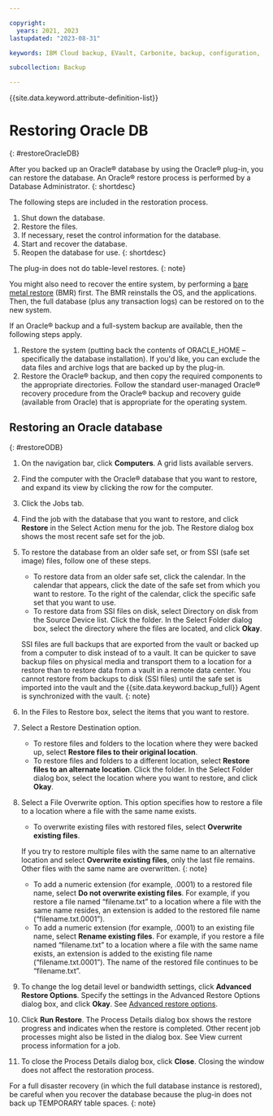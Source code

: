```yaml
---

copyright:
  years: 2021, 2023
lastupdated: "2023-08-31"

keywords: IBM Cloud backup, EVault, Carbonite, backup, configuration,

subcollection: Backup

---
```

{{site.data.keyword.attribute-definition-list}}

# Restoring Oracle DB
{: #restoreOracleDB}

After you backed up an Oracle&reg; database by using the Oracle&reg; plug-in, you can restore the database. An Oracle&reg; restore process is performed by a Database Administrator. 
{: shortdesc}

The following steps are included in the restoration process.
1. Shut down the database.
2. Restore the files.
3. If necessary, reset the control information for the database.
4. Start and recover the database.
5. Reopen the database for use.
{: shortdesc}

The plug-in does not do table-level restores.
{: note}

You might also need to recover the entire system, by performing a [bare metal restore](/docs/Backup?topic=Backup-restoreBMR) (BMR) first. The BMR reinstalls the OS, and the applications. Then, the full database (plus any transaction logs) can be restored on to the new system.

If an Oracle&reg; backup and a full-system backup are available, then the following steps apply.
1. Restore the system (putting back the contents of ORACLE_HOME – specifically the database installation). If you'd like, you can exclude the data files and archive logs that are backed up by the plug-in.
2. Restore the Oracle&reg; backup, and then copy the required components to the appropriate directories. Follow the standard user-managed Oracle&reg; recovery procedure from the Oracle&reg; backup and recovery guide (available from Oracle) that is appropriate for the operating system.

## Restoring an Oracle database
{: #restoreODB}

1. On the navigation bar, click **Computers**. A grid lists available servers.
2. Find the computer with the Oracle&reg; database that you want to restore, and expand its view by clicking the row for the computer.
3. Click the Jobs tab.
4. Find the job with the database that you want to restore, and click **Restore** in the Select Action menu for the job. The Restore dialog box shows the most recent safe set for the job.
5. To restore the database from an older safe set, or from SSI (safe set image) files, follow one of these steps.
   - To restore data from an older safe set, click the calendar. In the calendar that appears, click the date of the safe set from which you want to restore. To the right of the calendar, click the specific safe set that you want to use.
   - To restore data from SSI files on disk, select Directory on disk from the Source Device list. Click the folder. In the Select Folder dialog box, select the directory where the files are located, and click **Okay**.

   SSI files are full backups that are exported from the vault or backed up from a computer to disk instead of to a vault. It can be quicker to save backup files on physical media and transport them to a location for a restore than to restore data from a vault in a remote data center. You cannot restore from backups to disk (SSI files) until the safe set is imported into the vault and the {{site.data.keyword.backup_full}} Agent is synchronized with the vault.
   {: note}

6. In the Files to Restore box, select the items that you want to restore.
7. Select a Restore Destination option.
   - To restore files and folders to the location where they were backed up, select **Restore files to their original location**.
   - To restore files and folders to a different location, select **Restore files to an alternate location**. Click the folder. In the Select Folder dialog box, select the location where you want to restore, and click **Okay**.

8. Select a File Overwrite option. This option specifies how to restore a file to a location where a file with the same name exists.
   - To overwrite existing files with restored files, select **Overwrite existing files**.

   If you try to restore multiple files with the same name to an alternative location and select **Overwrite existing files**, only the last file remains. Other files with the same name are overwritten.
   {: note}

   - To add a numeric extension (for example, .0001) to a restored file name, select **Do not overwrite existing files**. For example, if you restore a file named “filename.txt” to a location where a file with the same name resides, an extension is added to the restored file name (“filename.txt.0001”).
   - To add a numeric extension (for example, .0001) to an existing file name, select **Rename existing files**. For example, if you restore a file named “filename.txt” to a location where a file with the same name exists, an extension is added to the existing file name (“filename.txt.0001”). The name of the restored file continues to be “filename.txt”.

9. To change the log detail level or bandwidth settings, click **Advanced Restore Options**. Specify the settings in the Advanced Restore Options dialog box, and click **Okay**. See [Advanced restore options](#advancedODBRestoreOp).
10. Click **Run Restore**. The Process Details dialog box shows the restore progress and indicates when the restore is completed. Other recent job processes might also be listed in the dialog box. See View current process information for a job.
11. To close the Process Details dialog box, click **Close**. Closing the window does not affect the restoration process.

   For a full disaster recovery (in which the full database instance is restored), be careful when you recover the database because the plug-in does not back up TEMPORARY table spaces.
   {: note}

